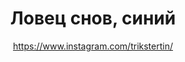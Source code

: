 ---
title: Ловец снов, синий
description: Ловец снов, 12 см
author: https://www.instagram.com/trikstertin/
cost: 6000₸
---